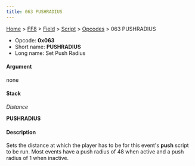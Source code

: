 ```yaml
---
title: 063 PUSHRADIUS
---
```


[Home](/Main%20Page.md) > [FF8](/FF8.md) > [Field](/FF8/Field.md) > [Script](/FF8/Field/Script.md) > [Opcodes](/FF8/Field/Script/Opcodes.md) > 063 PUSHRADIUS

-   Opcode: **0x063**
-   Short name: **PUSHRADIUS**
-   Long name: Set Push Radius

#### Argument

none

#### Stack

  
*Distance*

**PUSHRADIUS**

#### Description

Sets the distance at which the player has to be for this event's
**push** script to be run. Most events have a push radius of 48 when
active and a push radius of 1 when inactive.
